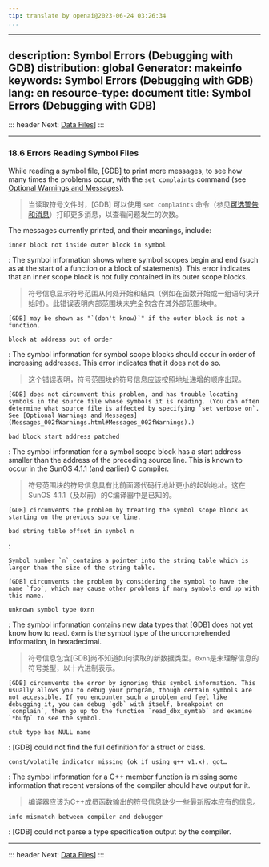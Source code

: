 ```yaml
---
tip: translate by openai@2023-06-24 03:26:34
...
```

---
description: Symbol Errors (Debugging with GDB)
distribution: global
Generator: makeinfo
keywords: Symbol Errors (Debugging with GDB)
lang: en
resource-type: document
title: Symbol Errors (Debugging with GDB)
---
::: header
Next: [Data Files](Data-Files.html#Data-Files)]
:::

---

### 18.6 Errors Reading Symbol Files


While reading a symbol file, [GDB] to print more messages, to see how many times the problems occur, with the `set complaints` command (see [Optional Warnings and Messages](Messages_002fWarnings.html#Messages_002fWarnings)).

> 当读取符号文件时，[GDB] 可以使用 `set complaints` 命令（参见[可选警告和消息](Messages_002fWarnings.html#Messages_002fWarnings)）打印更多消息，以查看问题发生的次数。

The messages currently printed, and their meanings, include:

`inner block not inside outer block in symbol`


:   The symbol information shows where symbol scopes begin and end (such as at the start of a function or a block of statements). This error indicates that an inner scope block is not fully contained in its outer scope blocks.

> 符号信息显示符号范围从何处开始和结束（例如在函数开始或一组语句块开始时）。此错误表明内部范围块未完全包含在其外部范围块中。

```
[GDB] may be shown as "`(don't know)`" if the outer block is not a function.
```

`block at address out of order`


:   The symbol information for symbol scope blocks should occur in order of increasing addresses. This error indicates that it does not do so.

> 这个错误表明，符号范围块的符号信息应该按照地址递增的顺序出现。

```
[GDB] does not circumvent this problem, and has trouble locating symbols in the source file whose symbols it is reading. (You can often determine what source file is affected by specifying `set verbose on`. See [Optional Warnings and Messages](Messages_002fWarnings.html#Messages_002fWarnings).)
```

`bad block start address patched`


:   The symbol information for a symbol scope block has a start address smaller than the address of the preceding source line. This is known to occur in the SunOS 4.1.1 (and earlier) C compiler.

> 符号范围块的符号信息具有比前面源代码行地址更小的起始地址。这在SunOS 4.1.1（及以前）的C编译器中是已知的。

```
[GDB] circumvents the problem by treating the symbol scope block as starting on the previous source line.
```

`bad string table offset in symbol n`

:

```
Symbol number `n` contains a pointer into the string table which is larger than the size of the string table.

[GDB] circumvents the problem by considering the symbol to have the name `foo`, which may cause other problems if many symbols end up with this name.
```

`unknown symbol type 0xnn`


:   The symbol information contains new data types that [GDB] does not yet know how to read. `0xnn` is the symbol type of the uncomprehended information, in hexadecimal.

> 符号信息包含[GDB]尚不知道如何读取的新数据类型。`0xnn`是未理解信息的符号类型，以十六进制表示。

```
[GDB] circumvents the error by ignoring this symbol information. This usually allows you to debug your program, though certain symbols are not accessible. If you encounter such a problem and feel like debugging it, you can debug `gdb` with itself, breakpoint on `complain`, then go up to the function `read_dbx_symtab` and examine `*bufp` to see the symbol.
```

`stub type has NULL name`

:   [GDB] could not find the full definition for a struct or class.

`const/volatile indicator missing (ok if using g++ v1.x), got…`


:   The symbol information for a C++ member function is missing some information that recent versions of the compiler should have output for it.

> 编译器应该为C++成员函数输出的符号信息缺少一些最新版本应有的信息。

`info mismatch between compiler and debugger`

:   [GDB] could not parse a type specification output by the compiler.

---

::: header
Next: [Data Files](Data-Files.html#Data-Files)]
:::
